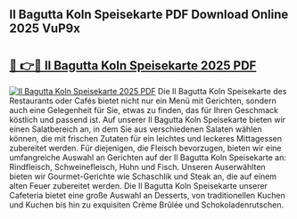 ## Il Bagutta Koln Speisekarte PDF Download Online 2025 VuP9x

# <h2><a href="http://gc7icg.nevu.top/?p=Il+Bagutta+Koln+Speisekarte">🔗 👉🔴 Il Bagutta Koln Speisekarte 2025 PDF</a></h2>

[![Il Bagutta Koln Speisekarte 2025 PDF](https://i.imgur.com/dBaPXMq.png)](http://gc7icg.nevu.top/?p=Il+Bagutta+Koln+Speisekarte)
Die Il Bagutta Koln Speisekarte des Restaurants oder Cafés bietet nicht nur ein Menü mit Gerichten, sondern auch eine Gelegenheit für Sie, etwas zu finden, das für Ihren Geschmack köstlich und passend ist. Auf unserer Il Bagutta Koln Speisekarte bieten wir einen Salatbereich an, in dem Sie aus verschiedenen Salaten wählen können, die mit frischen Zutaten für ein leichtes und leckeres Mittagessen zubereitet werden. Für diejenigen, die Fleisch bevorzugen, bieten wir eine umfangreiche Auswahl an Gerichten auf der Il Bagutta Koln Speisekarte an: Rindfleisch, Schweinefleisch, Huhn und Fisch. Unseren Auserwählten bieten wir Gourmet-Gerichte wie Schaschlik und Steak an, die auf einem alten Feuer zubereitet werden. Die Il Bagutta Koln Speisekarte unserer Cafeteria bietet eine große Auswahl an Desserts, von traditionellen Kuchen und Kuchen bis hin zu exquisiten Crème Brûlée und Schokoladenrutschen.

